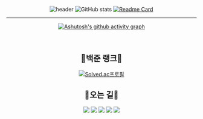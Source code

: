<div align="center">

  ![header](https://capsule-render.vercel.app/api?type=waving&color=gradient&customColorList=30&height=300&section=header&text=JONGBIN%20&fontSize=70&desc=Hi%20there🖐) 
  ![GitHub stats](https://github-readme-stats.vercel.app/api?username=jongbin26&hide=contribs,issues&theme=default,prs)
  [![Readme Card](https://github-readme-stats.vercel.app/api/pin/?username=jongbin26&repo=coding_test)](https://github.com/anuraghazra/github-readme-stats)
    <hr>
  [![Ashutosh's github activity graph](https://activity-graph.herokuapp.com/graph?username=jongbin26&color=0969da&bg_color=0&title_color=0969da&line=0969da&area_color=0969da)](https://github.com/jongbin26/github-readme-activity-graph)
</div>
 
<h2 align="center">🏅백준 랭크🏅</h2>
<div align="center">

  [![Solved.ac프로필](http://mazassumnida.wtf/api/generate_badge?boj=jojongjojong)](https://solved.ac/jojongjojong)
  
</div>

<h2 align="center">🙂오는 길🙂</h2>
<div align="center">
  <a href="https://www.instagram.com/jojong_26/" target="_blank"><img src="https://img.shields.io/badge/instagram-E4405F?style=for-the-badge&logo=Instagram&logoColor=ffffff"/></a>
  <a href="https://www.notion.so/04c09007eaec4e29a7f78f267d53e5f6" target="_blank"><img src="https://img.shields.io/badge/notion-000000?style=for-the-badge&logo=notion&logoColor=ffffff"/></a>
  <a href="https://mail.naver.com/write/popup?srvid=note&to=010jjj@naver.com" target="_blank"><img src="https://img.shields.io/badge/naver-03C75A?style=for-the-badge&logo=notion&logoColor=ffffff"/></a>
  <a href="https://www.facebook.com/profile.php?id=100007820177696" target="_blank"><img src="https://img.shields.io/badge/facebook-1877F2?style=for-the-badge&logo=notion&logoColor=ffffff"/></a>
  <a href="http://qr.kakao.com/talk/Tl0wjmgI4qXMDUJ2nU2DX2qt9Uo-" target="_blank"><img src="https://img.shields.io/badge/KakaoTalk-FFCD00?style=for-the-badge&logo=kakao&logoColor=ffffff"/></a>
</div>
